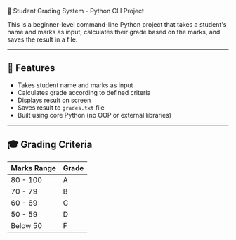  🧮 Student Grading System - Python CLI Project

This is a beginner-level command-line Python project that takes a student's name and marks as input, calculates their grade based on the marks, and saves the result in a file.

---

## 📌 Features

- Takes student name and marks as input
- Calculates grade according to defined criteria
- Displays result on screen
- Saves result to `grades.txt` file
- Built using core Python (no OOP or external libraries)

---

## 🎓 Grading Criteria

| Marks Range  | Grade |
|--------------|-------|
| 80 - 100     | A     |
| 70 - 79      | B     |
| 60 - 69      | C     |
| 50 - 59      | D     |
| Below 50     | F     |


